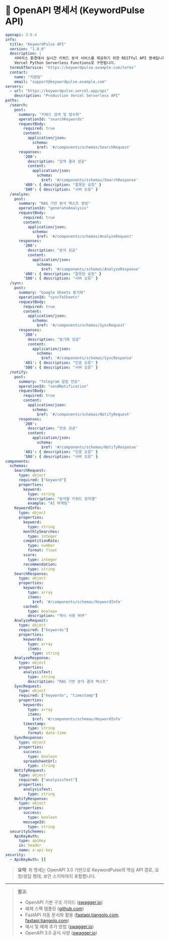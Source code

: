# 📑 OpenAPI 명세서 (KeywordPulse API)

```yaml
openapi: 3.0.4
info:
  title: "KeywordPulse API"
  version: "1.0.0"
  description: |
    서버리스 환경에서 실시간 키워드 분석 서비스를 제공하기 위한 RESTful API 명세입니다.  
    Vercel Python Serverless Functions로 구현됩니다.  
  termsOfService: "https://keywordpulse.example.com/terms"
  contact:
    name: "지원팀"
    email: "support@keywordpulse.example.com"
servers:
  - url: "https://keywordpulse.vercel.app/api"
    description: "Production Vercel Serverless API"
paths:
  /search:
    post:
      summary: "키워드 검색 및 점수화"
      operationId: "searchKeywords"
      requestBody:
        required: true
        content:
          application/json:
            schema:
              $ref: '#/components/schemas/SearchRequest'
      responses:
        '200':
          description: "검색 결과 성공"
          content:
            application/json:
              schema:
                $ref: '#/components/schemas/SearchResponse'
        '400': { description: "잘못된 요청" }
        '500': { description: "서버 오류" }
  /analyze:
    post:
      summary: "RAG 기반 분석 텍스트 생성"
      operationId: "generateAnalysis"
      requestBody:
        required: true
        content:
          application/json:
            schema:
              $ref: '#/components/schemas/AnalyzeRequest'
      responses:
        '200':
          description: "분석 성공"
          content:
            application/json:
              schema:
                $ref: '#/components/schemas/AnalyzeResponse'
        '400': { description: "잘못된 요청" }
        '500': { description: "서버 오류" }
  /sync:
    post:
      summary: "Google Sheets 동기화"
      operationId: "syncToSheets"
      requestBody:
        required: true
        content:
          application/json:
            schema:
              $ref: '#/components/schemas/SyncRequest'
      responses:
        '200':
          description: "동기화 성공"
          content:
            application/json:
              schema:
                $ref: '#/components/schemas/SyncResponse'
        '401': { description: "인증 오류" }
        '500': { description: "서버 오류" }
  /notify:
    post:
      summary: "Telegram 알림 전송"
      operationId: "sendNotification"
      requestBody:
        required: true
        content:
          application/json:
            schema:
              $ref: '#/components/schemas/NotifyRequest'
      responses:
        '200':
          description: "전송 성공"
          content:
            application/json:
              schema:
                $ref: '#/components/schemas/NotifyResponse'
        '401': { description: "인증 오류" }
        '500': { description: "서버 오류" }
components:
  schemas:
    SearchRequest:
      type: object
      required: ["keyword"]
      properties:
        keyword:
          type: string
          description: "분석할 키워드 문자열"
          example: "AI 마케팅"
    KeywordInfo:
      type: object
      properties:
        keyword:
          type: string
        monthlySearches:
          type: integer
        competitionRate:
          type: number
          format: float
        score:
          type: integer
        recommendation:
          type: string
    SearchResponse:
      type: object
      properties:
        keywords:
          type: array
          items:
            $ref: '#/components/schemas/KeywordInfo'
        cached:
          type: boolean
          description: "캐시 사용 여부"
    AnalyzeRequest:
      type: object
      required: ["keywords"]
      properties:
        keywords:
          type: array
          items:
            type: string
    AnalyzeResponse:
      type: object
      properties:
        analysisText:
          type: string
          description: "RAG 기반 분석 결과 텍스트"
    SyncRequest:
      type: object
      required: ["keywords", "timestamp"]
      properties:
        keywords:
          type: array
          items:
            $ref: '#/components/schemas/KeywordInfo'
        timestamp:
          type: string
          format: date-time
    SyncResponse:
      type: object
      properties:
        success:
          type: boolean
        spreadsheetUrl:
          type: string
    NotifyRequest:
      type: object
      required: ["analysisText"]
      properties:
        analysisText:
          type: string
    NotifyResponse:
      type: object
      properties:
        success:
          type: boolean
        messageId:
          type: string
  securitySchemes:
    ApiKeyAuth:
      type: apiKey
      in: header
      name: x-api-key
security:
  - ApiKeyAuth: []
```  

> **요약**: 위 명세는 OpenAPI 3.0 기반으로 KeywordPulse의 핵심 API 경로, 요청/응답 형태, 보안 스키마까지 포함합니다.

---

> **참고**:
> - OpenAPI 기본 구조 가이드 ([swagger.io](https://swagger.io/docs/specification/v3_0/basic-structure/?utm_source=chatgpt.com))
> - 예제 스펙 템플릿 ([github.com](https://github.com/Redocly/openapi-template/blob/gh-pages/openapi.yaml?utm_source=chatgpt.com))
> - FastAPI 자동 문서화 활용 ([fastapi.tiangolo.com](https://fastapi.tiangolo.com/tutorial/first-steps/?utm_source=chatgpt.com), [fastapi.tiangolo.com](https://fastapi.tiangolo.com/reference/openapi/docs/?utm_source=chatgpt.com))
> - 예시 및 예제 추가 방법 ([swagger.io](https://swagger.io/docs/specification/v3_0/adding-examples/?utm_source=chatgpt.com))
> - OpenAPI 3.0 공식 사양 ([swagger.io](https://swagger.io/specification/?utm_source=chatgpt.com))

